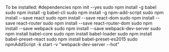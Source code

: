 To be installed:
#dependencies
npm init --yes
sudo npm install -g babel
sudo npm install -g babel-cli
sudo npm install -g npm-add-script
sudo npm install --save react
sudo npm install --save react-dom
sudo npm install --save react-router
sudo npm install --save react-router-dom
sudo npm install --save webpack
sudo npm install --save webpack-dev-server
sudo npm install babel-core
sudo npm install babel-loader
sudo npm install babel-preset-react
sudo npm install babel-preset-es2015
sudo npmAddScript -k start -v "webpack-dev-server --hot"
